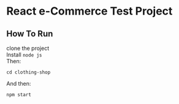 # React e-Commerce Test Project

## How To Run
clone the project  
Install `node js`  
Then:
```
cd clothing-shop
```
And then:
```
npm start
```